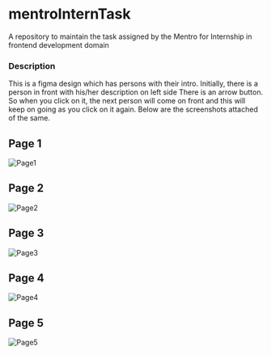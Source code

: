 # mentroInternTask
A repository to maintain the task assigned by the Mentro for Internship in frontend development domain

### Description
This is a figma design which has persons with their intro. Initially, there is a person in front with his/her description on left side There is an arrow button. So when you click on it, the next person will come on front and this will keep on going as you click on it again. 
Below are the screenshots attached of the same.

## Page 1
![Page1](https://user-images.githubusercontent.com/96367273/224062468-3928337b-5345-4ce5-9a4b-11b03d7fe9ab.png)

## Page 2
![Page2](https://user-images.githubusercontent.com/96367273/224062494-4eeac279-785e-4db4-998a-fd883309bed9.png)

## Page 3
![Page3](https://user-images.githubusercontent.com/96367273/224062497-98f860f5-28e8-4951-8b0b-f070cf766f3e.png)

## Page 4
![Page4](https://user-images.githubusercontent.com/96367273/224062502-7afe987d-077a-4be1-b755-8d67d0a29a77.png)

## Page 5
![Page5](https://user-images.githubusercontent.com/96367273/224062510-ecef6257-3399-4891-9e90-c3687d7c6d29.png)
